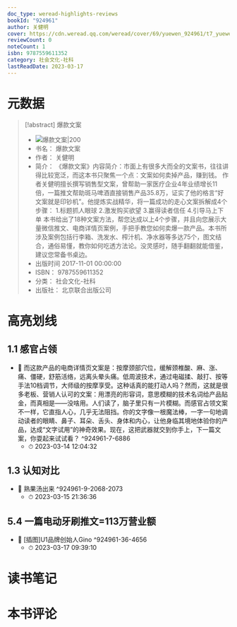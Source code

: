 ```yaml
---
doc_type: weread-highlights-reviews
bookId: "924961"
author: 关健明
cover: https://cdn.weread.qq.com/weread/cover/69/yuewen_924961/t7_yuewen_9249611711959001.jpg
reviewCount: 0
noteCount: 1
isbn: 9787559611352
category: 社会文化-社科
lastReadDate: 2023-03-17
---
```

# 元数据
> [!abstract] 爆款文案
> - ![ 爆款文案|200](https://cdn.weread.qq.com/weread/cover/69/yuewen_924961/t7_yuewen_9249611711959001.jpg)
> - 书名： 爆款文案
> - 作者： 关健明
> - 简介： 《爆款文案》内容简介：市面上有很多大而全的文案书，往往讲得比较宽泛，而这本书只聚焦一个点：文案如何卖掉产品，赚到钱。
作者关健明擅长撰写销售型文案，曾帮助一家医疗企业4年业绩增长11倍，一篇推文帮助斑马啤酒直接销售产品35.8万，证实了他的格言“好文案就是印钞机”。他提炼实战精华，将一篇成功的走心文案拆解成4个步骤：
1.标题抓人眼球
2.激发购买欲望
3.赢得读者信任
4.引导马上下单
本书给出了18种文案方法，帮您达成以上4个步骤，并且向您展示大量微信推文、电商详情页案例，手把手教您如何卖爆一款产品。本书所涉及案例包括行李箱、洗发水、榨汁机、净水器等多达75个，图文结合，通俗易懂，教你如何吃透方法论。没灵感时，随手翻翻就能借鉴，建议您常备书桌边。
> - 出版时间 2017-11-01 00:00:00
> - ISBN： 9787559611352
> - 分类： 社会文化-社科
> - 出版社： 北京联合出版公司

# 高亮划线

## 1.1 感官占领


- 📌 而这款产品的电商详情页文案是：按摩颈部穴位，缓解颈椎酸、麻、涨、痛、僵硬，舒筋活络，远离头晕头痛。低周波技术，通过电磁揉、敲打、按等手法10档调节，大师级的按摩享受。这种话真的能打动人吗？然而，这就是很多老板、营销人认可的文案：用漂亮的形容词，意思模糊的技术名词给产品贴金，而真相是——没啥用。人们读了，脑子里只有一片模糊。而感官占领文案不一样，它直指人心，几乎无法阻挡。你的文字像一根魔法棒，一字一句地调动读者的眼睛、鼻子、耳朵、舌头、身体和内心，让他身临其境地体验你的产品，达成“文字试用”的神奇效果。现在，这把武器就交到你手上，下一篇文案，你耍起来试试看？ ^924961-7-6886
    - ⏱ 2023-03-14 12:04:32 
## 1.3 认知对比


- 📌 熟果汤出来 ^924961-9-2068-2073
    - ⏱ 2023-03-15 21:36:36 
## 5.4 一篇电动牙刷推文=113万营业额


- 📌 [插图]U1品牌创始人Gino ^924961-36-4656
    - ⏱ 2023-03-17 09:39:10 
# 读书笔记

# 本书评论
